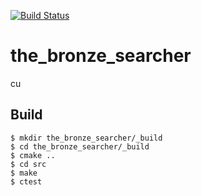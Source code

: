 [![Build Status](https://travis-ci.org/samuelololol/the_bronze_searcher.svg?branch=travis-integration)](https://travis-ci.org/samuelololol/the_bronze_searcher)
# the_bronze_searcher
cu


## Build

```
$ mkdir the_bronze_searcher/_build
$ cd the_bronze_searcher/_build
$ cmake ..
$ cd src
$ make
$ ctest
```
